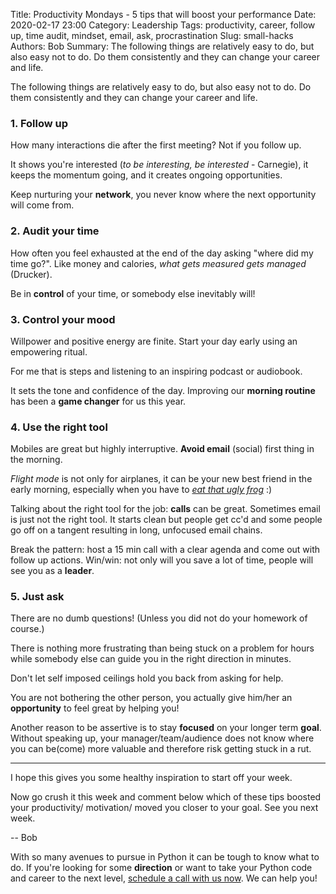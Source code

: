 Title: Productivity Mondays - 5 tips that will boost your performance
Date: 2020-02-17 23:00
Category: Leadership
Tags: productivity, career, follow up, time audit, mindset, email, ask, procrastination
Slug: small-hacks
Authors: Bob
Summary: The following things are relatively easy to do, but also easy not to do. Do them consistently and they can change your career and life.

The following things are relatively easy to do, but also easy not to do. Do them consistently and they can change your career and life.

### 1. Follow up

How many interactions die after the first meeting? Not if you follow up.

It shows you're interested (_to be interesting, be interested_ - Carnegie), it keeps the momentum going, and it creates ongoing opportunities.

Keep nurturing your **network**, you never know where the next opportunity will come from.

### 2. Audit your time

How often you feel exhausted at the end of the day asking "where did my time go?". Like money and calories, _what gets measured gets managed_ (Drucker).

Be in **control** of your time, or somebody else inevitably will! 

### 3. Control your mood

Willpower and positive energy are finite. Start your day early using an empowering ritual.

For me that is steps and listening to an inspiring podcast or audiobook.

It sets the tone and confidence of the day. Improving our **morning routine** has been a **game changer** for us this year.

### 4. Use the right tool

Mobiles are great but highly interruptive. **Avoid email** (social) first thing in the morning.

_Flight mode_ is not only for airplanes, it can be your new best friend in the early morning, especially when you have to _[eat that ugly frog](https://www.amazon.com/Eat-That-Frog-Great-Procrastinating-ebook/dp/B001AFF25W)_ :)

Talking about the right tool for the job: **calls** can be great. Sometimes email is just not the right tool. It starts clean but people get cc'd and some people go off on a tangent resulting in long, unfocused email chains.

Break the pattern: host a 15 min call with a clear agenda and come out with follow up actions. Win/win: not only will you save a lot of time, people will see you as a **leader**.

### 5. Just ask

There are no dumb questions! (Unless you did not do your homework of course.)

There is nothing more frustrating than being stuck on a problem for hours while somebody else can guide you in the right direction in minutes.

Don't let self imposed ceilings hold you back from asking for help.

You are not bothering the other person, you actually give him/her an **opportunity** to feel great by helping you!

Another reason to be assertive is to stay **focused** on your longer term **goal**. Without speaking up, your manager/team/audience does not know where you can be(come) more valuable and therefore risk getting stuck in a rut.

---

I hope this gives you some healthy inspiration to start off your week.

Now go crush it this week and comment below which of these tips boosted your productivity/ motivation/ moved you closer to your goal. See you next week.

-- Bob

<div class="ctaBox">
<p>With so many avenues to pursue in Python it can be tough to know what to do. If you're looking for some <strong>direction</strong> or want to take your Python code and career to the next level, <a href="https://go.oncehub.com/pybites" target="_blank">schedule a call with us now</a>. We can help you!</p>
</div>
